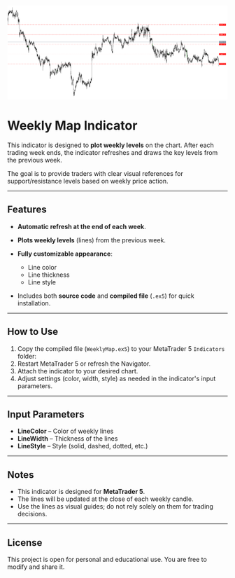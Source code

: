 ![Weekly Map Indicator](XAUUSDM15.png)

# Weekly Map Indicator

This indicator is designed to **plot weekly levels** on the chart. After each trading week ends, the indicator refreshes and draws the key levels from the previous week.  

The goal is to provide traders with clear visual references for support/resistance levels based on weekly price action.

---

## Features

- **Automatic refresh at the end of each week**.  
- **Plots weekly levels** (lines) from the previous week.  
- **Fully customizable appearance**:
  - Line color  
  - Line thickness  
  - Line style  

- Includes both **source code** and **compiled file** (`.ex5`) for quick installation.

---

## How to Use

1. Copy the compiled file (`WeeklyMap.ex5`) to your MetaTrader 5 `Indicators` folder:
2. Restart MetaTrader 5 or refresh the Navigator.  
3. Attach the indicator to your desired chart.  
4. Adjust settings (color, width, style) as needed in the indicator's input parameters.

---

## Input Parameters

- **LineColor** – Color of weekly lines  
- **LineWidth** – Thickness of the lines  
- **LineStyle** – Style (solid, dashed, dotted, etc.)  

---

## Notes

- This indicator is designed for **MetaTrader 5**.  
- The lines will be updated at the close of each weekly candle.  
- Use the lines as visual guides; do not rely solely on them for trading decisions.

---

## License

This project is open for personal and educational use. You are free to modify and share it.
